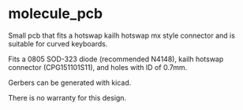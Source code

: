 # molecule_pcb
Small pcb that fits a hotswap kailh hotswap mx style connector and is suitable for curved keyboards.

Fits a 0805 SOD-323 diode (recommended N4148), kailh hotswap connector (CPG151101S11), and holes with ID of 0.7mm.

Gerbers can be generated with kicad.

There is no warranty for this design.
